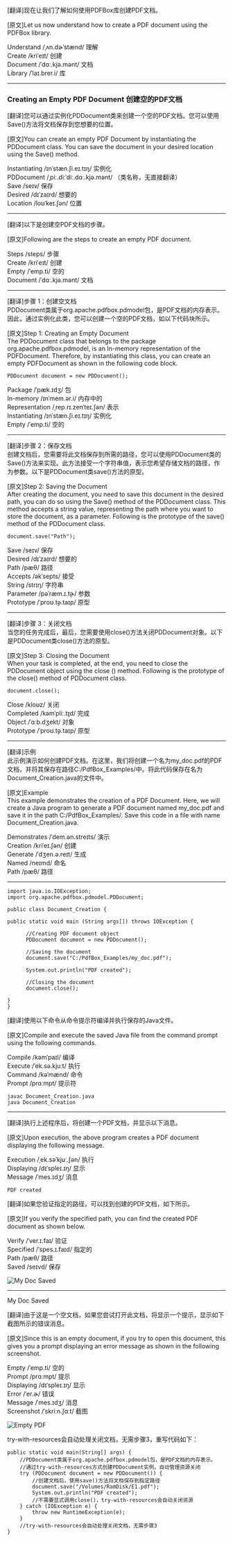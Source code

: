 [翻译]现在让我们了解如何使用PDFBox库创建PDF文档。

[原文]Let us now understand how to create a PDF document using the PDFBox library.

Understand /ˌʌn.dɚˈstænd/ 理解  
Create /kriˈeɪt/ 创建  
Document /ˈdɑː.kjə.mənt/ 文档  
Library /ˈlaɪ.brer.i/ 库  

---

### Creating an Empty PDF Document 创建空的PDF文档



[翻译]您可以通过实例化PDDocument类来创建一个空的PDF文档。您可以使用Save()方法将文档保存到您想要的位置。

[原文]You can create an empty PDF Document by instantiating the PDDocument class. You can save the document in your desired location using the Save() method.

Instantiating /ɪnˈstæn.ʃi.eɪ.tɪŋ/ 实例化  
PDDocument /ˌpiː.diːˈdiː.dɑː.kjə.mənt/ （类名称，无直接翻译）  
Save /seɪv/ 保存  
Desired /dɪˈzaɪrd/ 想要的  
Location /loʊˈkeɪ.ʃən/ 位置  

---

[翻译]以下是创建空PDF文档的步骤。

[原文]Following are the steps to create an empty PDF document.

Steps /steps/ 步骤  
Create /kriˈeɪt/ 创建  
Empty /ˈemp.ti/ 空的  
Document /ˈdɑː.kjə.mənt/ 文档  

---

[翻译]步骤 1：创建空文档  
PDDocument类属于org.apache.pdfbox.pdmodel包，是PDF文档的内存表示。因此，通过实例化此类，您可以创建一个空的PDF文档，如以下代码块所示。

[原文]Step 1: Creating an Empty Document  
The PDDocument class that belongs to the package org.apache.pdfbox.pdmodel, is an In-memory representation of the PDFDocument. Therefore, by instantiating this class, you can create an empty PDFDocument as shown in the following code block.

```
PDDocument document = new PDDocument();
```

Package /ˈpæk.ɪdʒ/ 包  
In-memory /ɪnˈmem.ər.i/ 内存中的  
Representation /ˌrep.rɪ.zenˈteɪ.ʃən/ 表示  
Instantiating /ɪnˈstæn.ʃi.eɪ.tɪŋ/ 实例化  
Empty /ˈemp.ti/ 空的  

---

[翻译]步骤 2：保存文档  
创建文档后，您需要将此文档保存到所需的路径，您可以使用PDDocument类的Save()方法来实现。此方法接受一个字符串值，表示您希望存储文档的路径，作为参数。以下是PDDocument类save()方法的原型。

[原文]Step 2: Saving the Document  
After creating the document, you need to save this document in the desired path, you can do so using the Save() method of the PDDocument class. This method accepts a string value, representing the path where you want to store the document, as a parameter. Following is the prototype of the save() method of the PDDocument class.

```
document.save("Path");
```

Save /seɪv/ 保存  
Desired /dɪˈzaɪrd/ 想要的  
Path /pæθ/ 路径  
Accepts /əkˈsepts/ 接受  
String /strɪŋ/ 字符串  
Parameter /pəˈræm.ɪ.t̬ɚ/ 参数  
Prototype /ˈproʊ.t̬ə.taɪp/ 原型  

---

[翻译]步骤 3：关闭文档  
当您的任务完成后，最后，您需要使用close()方法关闭PDDocument对象。以下是PDDocument类close()方法的原型。

[原文]Step 3: Closing the Document  
When your task is completed, at the end, you need to close the PDDocument object using the close () method. Following is the prototype of the close() method of PDDocument class.

```
document.close();
```


Close /kloʊz/ 关闭  
Completed /kəmˈpliː.t̬ɪd/ 完成  
Object /ˈɑːb.dʒekt/ 对象  
Prototype /ˈproʊ.t̬ə.taɪp/ 原型  

---

[翻译]示例  
此示例演示如何创建PDF文档。在这里，我们将创建一个名为my_doc.pdf的PDF文档，并将其保存在路径C:/PdfBox_Examples/中。将此代码保存在名为Document_Creation.java的文件中。

[原文]Example  
This example demonstrates the creation of a PDF Document. Here, we will create a Java program to generate a PDF document named my_doc.pdf and save it in the path C:/PdfBox_Examples/. Save this code in a file with name Document_Creation.java.

Demonstrates /ˈdem.ən.streɪts/ 演示  
Creation /kriˈeɪ.ʃən/ 创建  
Generate /ˈdʒen.ə.reɪt/ 生成  
Named /neɪmd/ 命名  
Path /pæθ/ 路径  

---

```
import java.io.IOException;
import org.apache.pdfbox.pdmodel.PDDocument;

public class Document_Creation {

public static void main (String args[]) throws IOException {

      //Creating PDF document object 
      PDDocument document = new PDDocument();    
       
      //Saving the document
      document.save("C:/PdfBox_Examples/my_doc.pdf");
         
      System.out.println("PDF created");  
    
      //Closing the document  
      document.close();

}  
}
```

[翻译]使用以下命令从命令提示符编译并执行保存的Java文件。

[原文]Compile and execute the saved Java file from the command prompt using the following commands.

Compile /kəmˈpaɪl/ 编译  
Execute /ˈek.sə.kjuːt/ 执行  
Command /kəˈmænd/ 命令  
Prompt /prɑːmpt/ 提示符 

```
javac Document_Creation.java
java Document_Creation
```

---

[翻译]执行上述程序后，将创建一个PDF文档，并显示以下消息。

[原文]Upon execution, the above program creates a PDF document displaying the following message.

Execution /ˌek.səˈkjuː.ʃən/ 执行  
Displaying /dɪˈspleɪ.ɪŋ/ 显示  
Message /ˈmes.ɪdʒ/ 消息  

```
PDF created
```

[翻译]如果您验证指定的路径，可以找到创建的PDF文档，如下所示。

[原文]If you verify the specified path, you can find the created PDF document as shown below.

Verify /ˈver.ɪ.faɪ/ 验证  
Specified /ˈspes.ɪ.faɪd/ 指定的  
Path /pæθ/ 路径  
Saved /seɪvd/ 保存  

![My Doc Saved](https://www.tutorialspoint.com/pdfbox/images/my_doc_saved.jpg)

---

My Doc Saved

[翻译]由于这是一个空文档，如果您尝试打开此文档，将显示一个提示，显示如下截图所示的错误消息。

[原文]Since this is an empty document, if you try to open this document, this gives you a prompt displaying an error message as shown in the following screenshot.

Empty /ˈemp.ti/ 空的  
Prompt /prɑːmpt/ 提示  
Displaying /dɪˈspleɪ.ɪŋ/ 显示  
Error /ˈer.ɚ/ 错误  
Message /ˈmes.ɪdʒ/ 消息  
Screenshot /ˈskriːn.ʃɑːt/ 截图

![Empty PDF](https://www.tutorialspoint.com/pdfbox/images/empty_pdf.jpg)

try-with-resources会自动处理关闭文档，无需步骤3，重写代码如下：

```
public static void main(String[] args) {
    //PDDocument类属于org.apache.pdfbox.pdmodel包，是PDF文档的内存表示。
    //通过try-with-resources方式创建PDDocument实例，自动管理资源关闭
    try (PDDocument document = new PDDocument()) {
        //创建文档后，使用save()方法将文档保存到指定路径
        document.save("/Volumes/RamDisk/E1.pdf");
        System.out.println("PDF created");
        //不需要显式调用close()，try-with-resources会自动关闭资源
    } catch (IOException e) {
        throw new RuntimeException(e);
    }
    //try-with-resources会自动处理关闭文档，无需步骤3
}
```